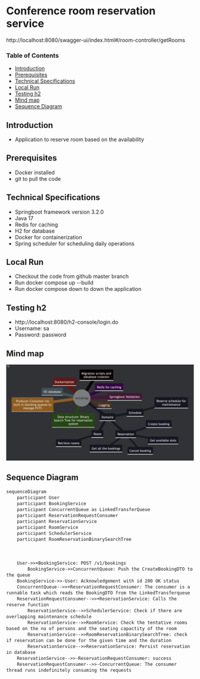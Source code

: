 # Conference room reservation service


http://localhost:8080/swagger-ui/index.html#/room-controller/getRooms


### Table of Contents
- [Introduction](#introduction)
- [Prerequisites](#prerequisites)
- [Technical Specifications](#technical-specifications)
- [Local Run](#local-run)
- [Testing h2](#testing-h2)
- [Mind map](#mind-map)
- [Sequence Diagram](#sequence-diagram)


## Introduction

 - Application to reserve room based on the availability

## Prerequisites
 - Docker installed
 - git to pull the code

## Technical Specifications
 - Springboot framework version 3.2.0
 - Java 17
 - Redis for caching
 - H2 for database
 - Docker for containerization
 - Spring scheduler for scheduling daily operations


## Local Run

 - Checkout the code from github master branch
 - Run docker compose up --build 
 - Run docker compose down to down the application


## Testing h2
 - http://localhost:8080/h2-console/login.do
 - Username: sa
 - Password: password


## Mind map

![Compound Run](https://github.com/shobhakamath/conference-booking-service/blob/master/img/mindmap.png?raw=true)


## Sequence Diagram
```mermaid
sequenceDiagram
    participant User
    participant BookingService
    participant ConcurrentQueue as LinkedTransferQueue
    participant ReservationRequestConsumer
    participant ReservationService
    participant RoomService
    participant SchedulerService
    participant RoomReservationBinarySearchTree

    
    
    User->>+BookingService: POST /v1/bookings
        BookingService->>ConcurrentQueue: Push the CreateBookingDTO to the queue
    BookingService->>-User: Acknowledgement with id 200 OK status
    ConcurrentQueue-->>+ReservationRequestConsumer: The consumer is a runnable task which reads the BookingDTO from the LinkedTransferqueue
    ReservationRequestConsumer-->>+ReservationService: Calls the reserve function
        ReservationService-->>SchedulerService: Check if there are overlapping maintenance schedule
        ReservationService-->>RoomService: Check the tentative rooms based on the no of persons and the seating capactity of the room
        ReservationService-->>RoomReservationBinarySearchTree: check if reservation can be done for the given time and the duration
        ReservationService-->>ReservationService: Persist reservation in database
    ReservationService-->>-ReservationRequestConsumer: success
    ReservationRequestConsumer-->>-ConcurrentQueue: The consumer thread runs indefinitely consuming the requests
    
```


